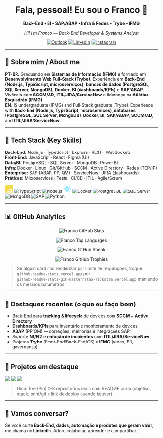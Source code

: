 <div align="center">
  <h1>Fala, pessoal! Eu sou o Franco 👋</h1>
  <p><strong>Back-End • BI • SAP/ABAP • Infra & Redes • Trybe • IFMG</strong></p>
  <p><em>Hi! I'm Franco — Back-End Developer & Systems Analyst</em></p>

  <!-- Contatos -->
  <a href="mailto:victorfranco02@outlook.com"><img alt="Outlook" src="https://img.shields.io/badge/Outlook-0078D4?style=for-the-badge&logo=microsoftoutlook&logoColor=white"/></a>
  <a href="https://www.linkedin.com/in/ofrancodev/" target="_blank"><img alt="LinkedIn" src="https://img.shields.io/badge/LinkedIn-0A66C2?style=for-the-badge&logo=linkedin&logoColor=white"/></a>
  <a href="https://www.instagram.com/o_franco.dev/" target="_blank"><img alt="Instagram" src="https://img.shields.io/badge/Instagram-E4405F?style=for-the-badge&logo=instagram&logoColor=white"/></a>
</div>

---

## 🔎 Sobre mim / About me
**PT-BR.** Graduando em **Sistemas de Informação (IFMG)** e formado em **Desenvolvimento Web Full-Stack (Trybe)**. Experiência em **Back-End (Node.js, TypeScript, microsserviços)**, **bancos de dados (PostgreSQL, SQL Server, MongoDB)**, **Docker**, **BI (dashboards/KPIs)** e **SAP/ABAP**. Vivência com **SCCM/AD**, **ITIL/JIRA/ServiceNow** e liderança na **Atlética Esquadrão (IFMG)**.  
**EN.** IS undergraduate (IFMG) and Full-Stack graduate (Trybe). Experience with **Back-End (Node.js, TypeScript, microservices)**, **databases (PostgreSQL, SQL Server, MongoDB)**, **Docker**, **BI**, **SAP/ABAP**, **SCCM/AD**, and **ITIL/JIRA/ServiceNow**.

---

## 🧰 Tech Stack (Key Skills)
**Back-End:** Node.js · TypeScript · Express · REST · WebSockets  
**Front-End:** JavaScript · React · Figma (UI)  
**Data/BI:** PostgreSQL · SQL Server · MongoDB · Power BI  
**Infra:** Docker · Linux · Git/GitHub · SCCM · Active Directory · Redes (TCP/IP)  
**Enterprise:** SAP (ABAP, PP, QM) · ServiceNow · JIRA (dashboards)  
**Práticas:** Microservices · Tests · CI/CD · ITIL · Agile/Scrum

<p align="left">
  <img alt="JavaScript" height="26" src="https://raw.githubusercontent.com/devicons/devicon/master/icons/javascript/javascript-plain.svg"/>
  <img alt="TypeScript" height="26" src="https://cdn.jsdelivr.net/gh/devicons/devicon/icons/typescript/typescript-original.svg"/>
  <img alt="Node.js" height="26" src="https://cdn.jsdelivr.net/gh/devicons/devicon/icons/nodejs/nodejs-original.svg"/>
  <img alt="React" height="26" src="https://raw.githubusercontent.com/devicons/devicon/master/icons/react/react-original.svg"/>
  <img alt="Docker" height="26" src="https://cdn.jsdelivr.net/gh/devicons/devicon/icons/docker/docker-original.svg"/>
  <img alt="PostgreSQL" height="26" src="https://cdn.jsdelivr.net/gh/devicons/devicon/icons/postgresql/postgresql-original.svg"/>
  <img alt="SQL Server" height="26" src="https://cdn.jsdelivr.net/gh/devicons/devicon/icons/microsoftsqlserver/microsoftsqlserver-plain.svg"/>
  <img alt="MongoDB" height="26" src="https://cdn.jsdelivr.net/gh/devicons/devicon/icons/mongodb/mongodb-original.svg"/>
  <img alt="SAP" height="26" src="https://cdn.jsdelivr.net/gh/devicons/devicon/icons/sap/sap-original.svg"/>
  <img alt="Python" height="26" src="https://cdn.jsdelivr.net/gh/devicons/devicon/icons/python/python-original.svg"/>
</p>

---

## 📊 GitHub Analytics
<div align="center">

  <!-- Stats -->
  <img height="170" alt="Franco GitHub Stats"
       src="https://github-readme-stats.vercel.app/api?username=vfranco00&show_icons=true&theme=highcontrast&include_all_commits=true&count_private=true"/>

  <!-- Top Langs -->
  <img height="170" alt="Franco Top Languages"
       src="https://github-readme-stats.vercel.app/api/top-langs/?username=vfranco00&layout=compact&langs_count=8&theme=highcontrast"/>
  
  <!-- Streak -->
  <img height="170" alt="Franco GitHub Streak"
       src="https://streak-stats.demolab.com?user=vfranco00&theme=highcontrast&date_format=j%20M%5B%20Y%5D"/>

  <!-- Trophies (opcional, visual forte) -->
  <img height="120" alt="Franco GitHub Trophies"
       src="https://github-profile-trophy.vercel.app/?username=vfranco00&theme=onedark&no-frame=true&row=1&column=6"/>
</div>

> Se algum card não renderizar por limite de requisições, troque `github-readme-stats.vercel.app` por  
> `github-readme-stats-git-masterrstaa-rickstaa.vercel.app` mantendo os mesmos parâmetros.

---

## 🚀 Destaques recentes (o que eu faço bem)
- Back-End para **tracking & lifecycle** de devices com **SCCM** + **Active Directory**  
- **Dashboards/KPIs** para inventário e monitoramento de devices  
- **ABAP** (PP/QM) — correções, melhorias e integrações SAP  
- Suporte **N1/N2** e **redução de incidentes** com **ITIL/JIRA/ServiceNow**  
- Projetos **Trybe** (Front-End/Back-End/CS) e **IFMG** (redes, BD, governança)

---

## 📌 Projetos em destaque
<a href="https://github.com/vfranco00" target="_blank">
  <img src="https://img.shields.io/badge/Back--End%20API-Node.js%20%7C%20TypeScript%20%7C%20Docker-2ea44f?style=for-the-badge"/>
</a>
<a href="https://github.com/vfranco00" target="_blank">
  <img src="https://img.shields.io/badge/BI%20Dashboard-Power%20BI%20%7C%20KPIs%20%7C%20Tracking-yellow?style=for-the-badge"/>
</a>
<a href="https://github.com/vfranco00" target="_blank">
  <img src="https://img.shields.io/badge/SAP%20ABAP-PP%2FQM%20Enhancements-blue?style=for-the-badge"/>
</a>

> Dica: fixe (Pin) 2–3 repositórios reais com README curto (objetivo, stack, print/gif e link de deploy quando houver).

---

## 🤝 Vamos conversar?
Se você curte **Back-End, dados, automação e produtos que geram valor**, me chama no **LinkedIn**. Adoro colaborar, aprender e compartilhar.
